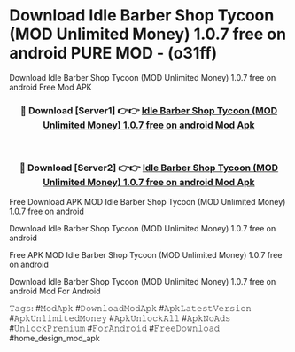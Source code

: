 # Download Idle Barber Shop Tycoon (MOD Unlimited Money) 1.0.7 free on android PURE MOD - (o31ff)
Download Idle Barber Shop Tycoon (MOD Unlimited Money) 1.0.7 free on android Free Mod APK

<div align="center">
<h3>🔴 Download [Server1] 👉👉 <a href="https://apk-comot.site?title=Idle_Barber_Shop_Tycoon_(MOD_Unlimited_Money)_1.0.7_free_on_android">Idle Barber Shop Tycoon (MOD Unlimited Money) 1.0.7 free on android Mod Apk</a></h3><br>

<h3>🔴 Download [Server2] 👉👉 <a href="https://apk-comot.site?title=Idle_Barber_Shop_Tycoon_(MOD_Unlimited_Money)_1.0.7_free_on_android">Idle Barber Shop Tycoon (MOD Unlimited Money) 1.0.7 free on android Mod Apk</a></h3>
</div>


Free Download APK MOD Idle Barber Shop Tycoon (MOD Unlimited Money) 1.0.7 free on android

Download Idle Barber Shop Tycoon (MOD Unlimited Money) 1.0.7 free on android 

Free APK MOD Idle Barber Shop Tycoon (MOD Unlimited Money) 1.0.7 free on android 

Download Idle Barber Shop Tycoon (MOD Unlimited Money) 1.0.7 free on android Mod For Android

𝚃𝚊𝚐𝚜: #𝙼𝚘𝚍𝙰𝚙𝚔 #𝙳𝚘𝚠𝚗𝚕𝚘𝚊𝚍𝙼𝚘𝚍𝙰𝚙𝚔 #𝙰𝚙𝚔𝙻𝚊𝚝𝚎𝚜𝚝𝚅𝚎𝚛𝚜𝚒𝚘𝚗 #𝙰𝚙𝚔𝚄𝚗𝚕𝚒𝚖𝚒𝚝𝚎𝚍𝙼𝚘𝚗𝚎𝚢 #𝙰𝚙𝚔𝚄𝚗𝚕𝚘𝚌𝚔𝙰𝚕𝚕 #𝙰𝚙𝚔𝙽𝚘𝙰𝚍𝚜 #𝚄𝚗𝚕𝚘𝚌𝚔𝙿𝚛𝚎𝚖𝚒𝚞𝚖 #𝙵𝚘𝚛𝙰𝚗𝚍𝚛𝚘𝚒𝚍 #𝙵𝚛𝚎𝚎𝙳𝚘𝚠𝚗𝚕𝚘𝚊𝚍 #home_design_mod_apk